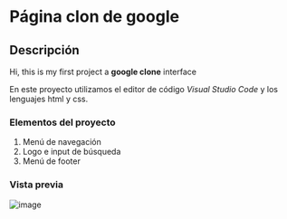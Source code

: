 # Página clon de google
## Descripción
Hi, this is my first project a **google clone** interface

En este proyecto utilizamos el editor de código *Visual Studio Code* y los lenguajes html y css.

### Elementos del proyecto 
<ol>
  <li>Menú de navegación</li>
  <li>Logo e input de búsqueda</li>
  <li>Menú de footer</li>
</ol>

### Vista previa 
![image](https://github.com/jhovfries/google-clone/assets/152232152/28781463-25a5-476c-8c3b-eb0a54065372)
